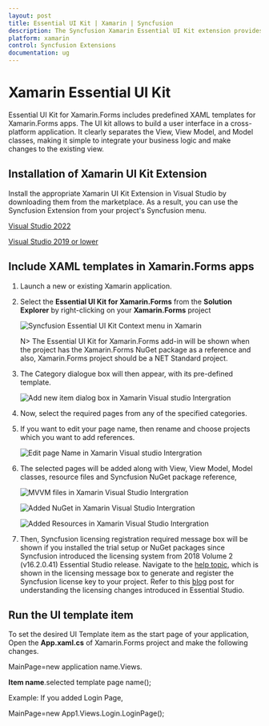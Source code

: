 ```yaml
---
layout: post
title: Essential UI Kit | Xamarin | Syncfusion
description: The Syncfusion Xamarin Essential UI Kit extension provides the predefined design for the Xamarin.Forms.
platform: xamarin
control: Syncfusion Extensions
documentation: ug
---
```


# Xamarin Essential UI Kit

Essential UI Kit for Xamarin.Forms includes predefined XAML templates for Xamarin.Forms apps. The UI kit allows to build a user interface in a cross-platform application. It clearly separates the View, View Model, and Model classes, making it simple to integrate your business logic and make changes to the existing view. 

## Installation of Xamarin UI Kit Extension

Install the appropriate Xamarin UI Kit Extension in Visual Studio by downloading them from the marketplace. As a result, you can use the Syncfusion Extension from your project's Syncfusion menu.

[Visual Studio 2022](https://marketplace.visualstudio.com/items?itemName=SyncfusionInc.Essential-UI-Kit-Xamarin-Forms-VS-Extensions)

[Visual Studio 2019 or lower](https://marketplace.visualstudio.com/items?itemName=SyncfusionInc.Essential-UI-Kit-Xamarin-Forms)

## Include XAML templates in Xamarin.Forms apps

1.	Launch a new or existing Xamarin application.

2.	Select the **Essential UI Kit for Xamarin.Forms** from the **Solution Explorer** by right-clicking on your **Xamarin.Forms** project

	![Syncfusion Essential UI Kit Context menu in Xamarin](essential-iu-kit_images/xamarin-visual-studio-intergration-context-menu.png)

	N> The Essential UI Kit for Xamarin.Forms add-in will be shown when the project has the Xamarin.Forms NuGet package as a reference and also, Xamarin.Forms project should be a NET Standard project.

3.	The Category dialogue box will then appear, with its pre-defined template.

	![Add new item dialog box in Xamarin Visual studio Intergration](essential-ui-kit_images/xamarin-visual-studio-intergration-item-dialog-box.png)

4.	Now, select the required pages from any of the specified categories.

5.	If you want to edit your page name, then rename and choose projects which you want to add references.

	![Edit page Name in Xamarin Visual studio Intergration](essential-ui-kit_images/xamarin-visual-studio-intergration-edit-page-name.png)

6.	The selected pages will be added along with View, View Model, Model classes, resource files and Syncfusion NuGet package reference,

	![MVVM files in Xamarin Visual Studio Intergration](essential-ui-kit_images/xamarin-visual-studio-intergration-mvvm-files.png)

	![Added NuGet in Xamarin Visual Studio Intergration](essential-ui-kit_images/xamarin-visual-studio-intergration-nuget.png)

	![Added Resources in Xamarin Visual Studio Intergration](essential-ui-kit_images/xamarin-visual-studio-intergration-resources.png)

7.	Then, Syncfusion licensing registration required message box will be shown if you installed the trial setup or NuGet packages since Syncfusion introduced the licensing system from 2018 Volume 2 (v16.2.0.41) Essential Studio release. Navigate to the [help topic](https://help.syncfusion.com/common/essential-studio/licensing/license-key#how-to-generate-syncfusion-license-key), which is shown in the licensing message box to generate and register the Syncfusion license key to your project. Refer to this [blog](https://blog.syncfusion.com/post/Whats-New-in-2018-Volume-2-Licensing-Changes-in-the-1620x-Version-of-Essential-Studio.aspx) post for understanding the licensing changes introduced in Essential Studio. 

## Run the UI template item

To set the desired UI Template item as the start page of your application, Open the **App.xaml.cs** of Xamarin.Forms project and make the following changes.

MainPage=new application name.Views. 

**Item name**.selected template page name();

Example: If you added Login Page,

MainPage=new App1.Views.Login.LoginPage();